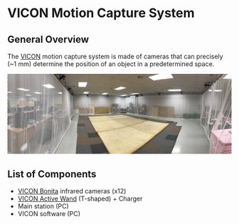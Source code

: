 # VICON Motion Capture System

## General Overview

The [VICON](https://www.vicon.com/ "VICON") motion capture system is made of cameras that can precisely \(~1 mm\) determine the position of an object in a predetermined space.

![](/assets/voliere.jpg)

## List of Components

* [VICON Bonita](https://www.vicon.com/products/archived-products/bonita "VICON Bonita") infrared cameras \(x12\)
* [VICON Active Wand](https://www.vicon.com/products/vicon-devices/calibration "VICON Active Wand") \(T-shaped\) + Charger
* Main station \(PC\)
* VICON software \(PC\)



